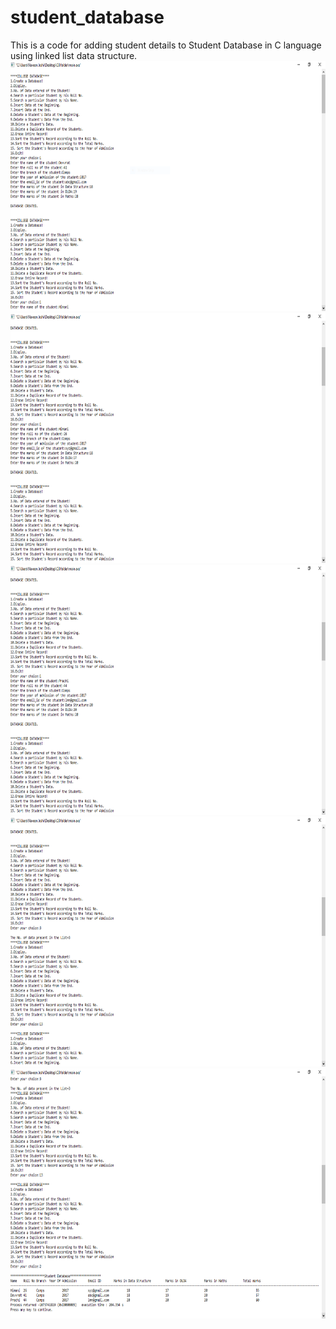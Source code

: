 # student_database
This is a code for adding student details to Student Database in C language using linked list data structure.
<img src ="https://github.com/himanij11/student_database/blob/master/1.PNG" alt="1.PNG" height=400>
<img src="https://github.com/himanij11/student_database/blob/master/2.PNG" alt="2.PNG" height=400>
<img src="https://github.com/himanij11/student_database/blob/master/3.PNG" alt="3.PNG" height=400>
<img src="https://github.com/himanij11/student_database/blob/master/4.PNG" alt="4.PNG" height=400>
<img src="https://github.com/himanij11/student_database/blob/master/5.PNG" alt="5.PNG" height=400>
